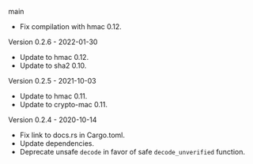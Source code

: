 main
  * Fix compilation with hmac 0.12.

Version 0.2.6 - 2022-01-30
  * Update to hmac 0.12.
  * Update to sha2 0.10.

Version 0.2.5 - 2021-10-03
  * Update to hmac 0.11.
  * Update to crypto-mac 0.11.

Version 0.2.4 - 2020-10-14
  * Fix link to docs.rs in Cargo.toml.
  * Update dependencies.
  * Deprecate unsafe `decode` in favor of safe `decode_unverified` function.
